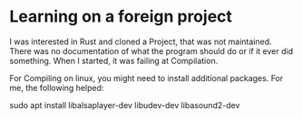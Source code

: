 # Learning on a foreign project
I was interested in Rust and cloned a Project, that was not maintained. There was no documentation of
what the program should do or if it ever did something. When I started, it was failing at Compilation.

For Compiling on linux, you might need to install additional packages. For me, the following helped:

sudo apt install libalsaplayer-dev libudev-dev libasound2-dev